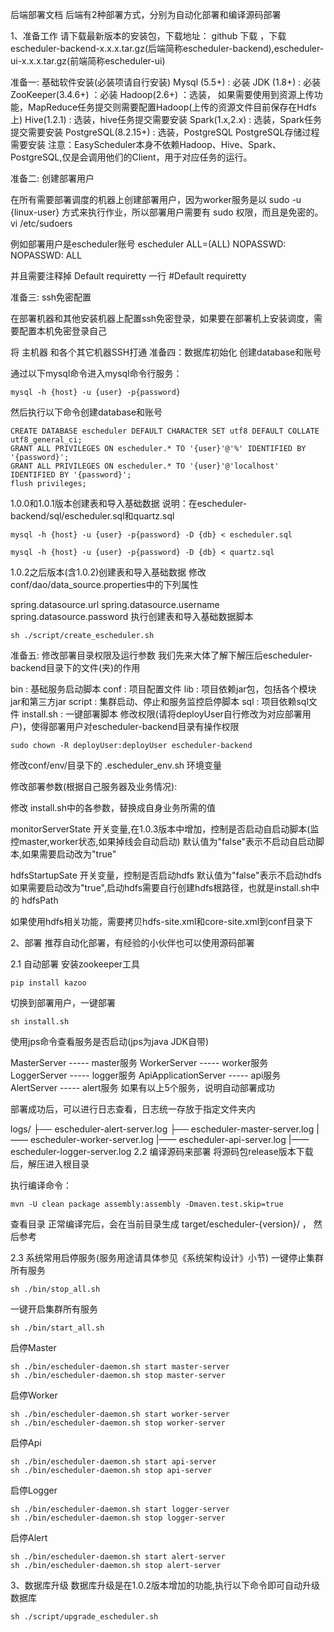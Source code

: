 后端部署文档
后端有2种部署方式，分别为自动化部署和编译源码部署

1、准备工作
请下载最新版本的安装包，下载地址： github 下载 ，下载escheduler-backend-x.x.x.tar.gz(后端简称escheduler-backend),escheduler-ui-x.x.x.tar.gz(前端简称escheduler-ui)

准备一: 基础软件安装(必装项请自行安装)
Mysql (5.5+) : 必装
JDK (1.8+) : 必装
ZooKeeper(3.4.6+) ：必装
Hadoop(2.6+) ：选装， 如果需要使用到资源上传功能，MapReduce任务提交则需要配置Hadoop(上传的资源文件目前保存在Hdfs上)
Hive(1.2.1) : 选装，hive任务提交需要安装
Spark(1.x,2.x) : 选装，Spark任务提交需要安装
PostgreSQL(8.2.15+) : 选装，PostgreSQL PostgreSQL存储过程需要安装
 注意：EasyScheduler本身不依赖Hadoop、Hive、Spark、PostgreSQL,仅是会调用他们的Client，用于对应任务的运行。
 
准备二: 创建部署用户

在所有需要部署调度的机器上创建部署用户，因为worker服务是以 sudo -u {linux-user} 方式来执行作业，所以部署用户需要有 sudo 权限，而且是免密的。
vi /etc/sudoers

例如部署用户是escheduler账号
escheduler  ALL=(ALL)       NOPASSWD: NOPASSWD: ALL

并且需要注释掉 Default requiretty 一行
#Default requiretty

准备三: ssh免密配置

在部署机器和其他安装机器上配置ssh免密登录，如果要在部署机上安装调度，需要配置本机免密登录自己

将 主机器 和各个其它机器SSH打通
准备四：数据库初始化
创建database和账号

通过以下mysql命令进入mysql命令行服务：

    mysql -h {host} -u {user} -p{password}

然后执行以下命令创建database和账号

    CREATE DATABASE escheduler DEFAULT CHARACTER SET utf8 DEFAULT COLLATE utf8_general_ci;
    GRANT ALL PRIVILEGES ON escheduler.* TO '{user}'@'%' IDENTIFIED BY '{password}';
    GRANT ALL PRIVILEGES ON escheduler.* TO '{user}'@'localhost' IDENTIFIED BY '{password}';
    flush privileges;
1.0.0和1.0.1版本创建表和导入基础数据 说明：在escheduler-backend/sql/escheduler.sql和quartz.sql

    mysql -h {host} -u {user} -p{password} -D {db} < escheduler.sql

    mysql -h {host} -u {user} -p{password} -D {db} < quartz.sql
1.0.2之后版本(含1.0.2)创建表和导入基础数据 修改conf/dao/data_source.properties中的下列属性

   spring.datasource.url
   spring.datasource.username
   spring.datasource.password
执行创建表和导入基础数据脚本

    sh ./script/create_escheduler.sh
  
准备五: 修改部署目录权限及运行参数
我们先来大体了解下解压后escheduler-backend目录下的文件(夹)的作用

bin : 基础服务启动脚本
conf : 项目配置文件
lib : 项目依赖jar包，包括各个模块jar和第三方jar
script : 集群启动、停止和服务监控启停脚本
sql : 项目依赖sql文件
install.sh : 一键部署脚本
修改权限(请将deployUser自行修改为对应部署用户)，使得部署用户对escheduler-backend目录有操作权限

    sudo chown -R deployUser:deployUser escheduler-backend

修改conf/env/目录下的 .escheduler_env.sh 环境变量

修改部署参数(根据自己服务器及业务情况):

修改 install.sh中的各参数，替换成自身业务所需的值

monitorServerState 开关变量,在1.0.3版本中增加，控制是否启动自启动脚本(监控master,worker状态,如果掉线会自动启动) 默认值为"false"表示不启动自启动脚本,如果需要启动改为"true"

hdfsStartupSate 开关变量，控制是否启动hdfs 默认值为"false"表示不启动hdfs 如果需要启动改为"true",启动hdfs需要自行创建hdfs根路径，也就是install.sh中的 hdfsPath

如果使用hdfs相关功能，需要拷贝hdfs-site.xml和core-site.xml到conf目录下

2、部署
推荐自动化部署，有经验的小伙伴也可以使用源码部署

2.1 自动部署
安装zookeeper工具

    pip install kazoo

切换到部署用户，一键部署

    sh install.sh

使用jps命令查看服务是否启动(jps为java JDK自带)

   MasterServer         ----- master服务
   WorkerServer         ----- worker服务
   LoggerServer         ----- logger服务
   ApiApplicationServer ----- api服务
   AlertServer          ----- alert服务
如果有以上5个服务，说明自动部署成功

部署成功后，可以进行日志查看，日志统一存放于指定文件夹内

 logs/
    ├── escheduler-alert-server.log
    ├── escheduler-master-server.log
    |—— escheduler-worker-server.log
    |—— escheduler-api-server.log
    |—— escheduler-logger-server.log
2.2 编译源码来部署
将源码包release版本下载后，解压进入根目录

执行编译命令：

    mvn -U clean package assembly:assembly -Dmaven.test.skip=true
    
查看目录
正常编译完后，会在当前目录生成 target/escheduler-{version}/ ， 然后参考

2.3 系统常用启停服务(服务用途请具体参见《系统架构设计》小节)
一键停止集群所有服务

    sh ./bin/stop_all.sh

一键开启集群所有服务

    sh ./bin/start_all.sh

启停Master

    sh ./bin/escheduler-daemon.sh start master-server
    sh ./bin/escheduler-daemon.sh stop master-server
启停Worker

    sh ./bin/escheduler-daemon.sh start worker-server
    sh ./bin/escheduler-daemon.sh stop worker-server
    
启停Api

    sh ./bin/escheduler-daemon.sh start api-server
    sh ./bin/escheduler-daemon.sh stop api-server
    
启停Logger

    sh ./bin/escheduler-daemon.sh start logger-server
    sh ./bin/escheduler-daemon.sh stop logger-server
    
启停Alert

    sh ./bin/escheduler-daemon.sh start alert-server
    sh ./bin/escheduler-daemon.sh stop alert-server
    
3、数据库升级
数据库升级是在1.0.2版本增加的功能,执行以下命令即可自动升级数据库

    sh ./script/upgrade_escheduler.sh
